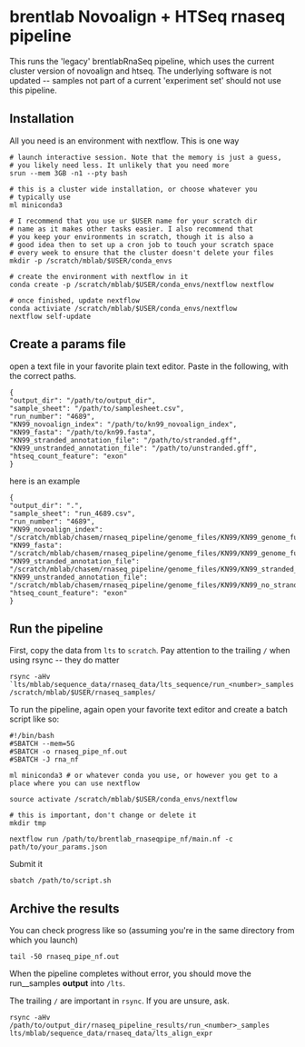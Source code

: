 # brentlab Novoalign + HTSeq rnaseq pipeline

This runs the 'legacy' brentlabRnaSeq pipeline, which uses the current cluster version of novoalign and htseq. The underlying software is not updated -- samples not part of a current 'experiment set' should not use this pipeline.

## Installation

All you need is an environment with nextflow. This is one way

```{bash}
# launch interactive session. Note that the memory is just a guess,
# you likely need less. It unlikely that you need more
srun --mem 3GB -n1 --pty bash

# this is a cluster wide installation, or choose whatever you
# typically use
ml miniconda3

# I recommend that you use ur $USER name for your scratch dir 
# name as it makes other tasks easier. I also recommend that 
# you keep your environments in scratch, though it is also a 
# good idea then to set up a cron job to touch your scratch space 
# every week to ensure that the cluster doesn't delete your files
mkdir -p /scratch/mblab/$USER/conda_envs

# create the environment with nextflow in it
conda create -p /scratch/mblab/$USER/conda_envs/nextflow nextflow

# once finished, update nextflow
conda activiate /scratch/mblab/$USER/conda_envs/nextflow
nextflow self-update
```

## Create a params file

open a text file in your favorite plain text editor.
Paste in the following, with the correct paths.

```{json}
{
"output_dir": "/path/to/output_dir",
"sample_sheet": "/path/to/samplesheet.csv",
"run_number": "4689",
"KN99_novoalign_index": "/path/to/kn99_novoalign_index",
"KN99_fasta": "/path/to/kn99.fasta",
"KN99_stranded_annotation_file": "/path/to/stranded.gff",
"KN99_unstranded_annotation_file": "/path/to/unstranded.gff",
"htseq_count_feature": "exon"
}

```

here is an example

```{json}
{
"output_dir": ".",
"sample_sheet": "run_4689.csv",
"run_number": "4689",
"KN99_novoalign_index": "/scratch/mblab/chasem/rnaseq_pipeline/genome_files/KN99/KN99_genome_fungidb.nix",
"KN99_fasta": "/scratch/mblab/chasem/rnaseq_pipeline/genome_files/KN99/KN99_genome_fungidb.fasta",
"KN99_stranded_annotation_file": "/scratch/mblab/chasem/rnaseq_pipeline/genome_files/KN99/KN99_stranded_annotations_fungidb_augment.gff",
"KN99_unstranded_annotation_file": "/scratch/mblab/chasem/rnaseq_pipeline/genome_files/KN99/KN99_no_strand_annotations_fungidb_augment.gff",
"htseq_count_feature": "exon"
}
```

## Run the pipeline

First, copy the data from `lts` to `scratch`. Pay attention to the trailing `/` when using rsync -- they do matter

```{bash}
rsync -aHv `lts/mblab/sequence_data/rnaseq_data/lts_sequence/run_<number>_samples /scratch/mblab/$USER/rnaseq_samples/
```

To run the pipeline, again open your favorite text editor and create a batch script like so:

```{bash}
#!/bin/bash
#SBATCH --mem=5G
#SBATCH -o rnaseq_pipe_nf.out
#SBATCH -J rna_nf

ml miniconda3 # or whatever conda you use, or however you get to a place where you can use nextflow

source activate /scratch/mblab/$USER/conda_envs/nextflow

# this is important, don't change or delete it
mkdir tmp

nextflow run /path/to/brentlab_rnaseqpipe_nf/main.nf -c path/to/your_params.json
```
Submit it

```{bash}
sbatch /path/to/script.sh
```

## Archive the results

You can check progress like so (assuming you're in the same directory from which you launch)

```{bash}
tail -50 rnaseq_pipe_nf.out
```

When the pipeline completes without error, you should move the run_<number>_samples __output__ into `/lts`.

The trailing `/` are important in `rsync`. If you are unsure, ask.

```{bash}
rsync -aHv /path/to/output_dir/rnaseq_pipeline_results/run_<number>_samples lts/mblab/sequence_data/rnaseq_data/lts_align_expr
```

